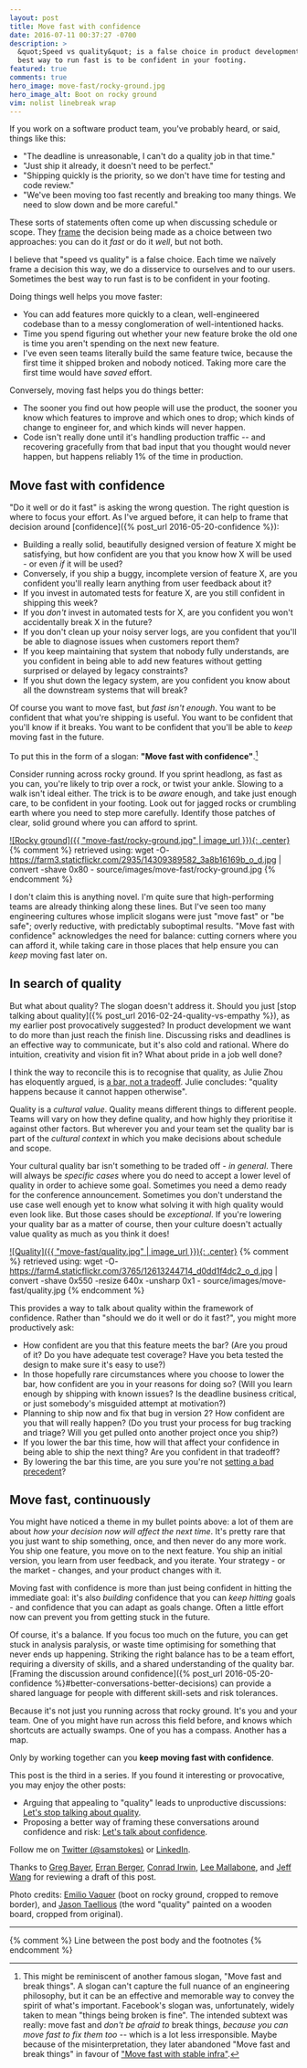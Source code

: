 ```yaml
---
layout: post
title: Move fast with confidence
date: 2016-07-11 00:37:27 -0700
description: >
  &quot;Speed vs quality&quot; is a false choice in product development.  Sometimes the
  best way to run fast is to be confident in your footing.
featured: true
comments: true
hero_image: move-fast/rocky-ground.jpg
hero_image_alt: Boot on rocky ground
vim: nolist linebreak wrap
---
```


If you work on a software product team, you've probably heard, or said, things like this:

* "The deadline is unreasonable, I can't do a quality job in that time."
* "Just ship it already, it doesn't need to be perfect."
* "Shipping quickly is the priority, so we don't have time for testing and code review."
* "We've been moving too fast recently and breaking too many things.  We need to slow down and be more careful."

These sorts of statements often come up when discussing schedule or scope.  They [frame](https://en.wikipedia.org/wiki/Framing_effect_(psychology)) the decision being made as a choice between two approaches: you can do it *fast* or do it *well*, but not both.

I believe that "speed vs quality" is a false choice.  Each time we naïvely frame a decision this way, we do a disservice to ourselves and to our users.  Sometimes the best way to run fast is to be confident in your footing.

<!-- more -->

Doing things well helps you move faster:

 * You can add features more quickly to a clean, well-engineered codebase than to a messy conglomeration of well-intentioned hacks.
 * Time you spend figuring out whether your new feature broke the old one is time you aren't spending on the next new feature.
 * I've even seen teams literally build the same feature twice, because the first time it shipped broken and nobody noticed.  Taking more care the first time would have *saved* effort.

Conversely, moving fast helps you do things better:

 * The sooner you find out how people will use the product, the sooner you know which features to improve and which ones to drop; which kinds of change to engineer for, and which kinds will never happen.
 * Code isn't really done until it's handling production traffic -- and recovering gracefully from that bad input that you thought would never happen, but happens reliably 1% of the time in production.

## Move fast with confidence

"Do it well or do it fast" is asking the wrong question.  The right question is where to focus your effort.  As I've argued before, it can help to frame that decision around [confidence]({% post_url 2016-05-20-confidence %}):

 * Building a really solid, beautifully designed version of feature X might be satisfying, but how confident are you that you know how X will be used - or even *if* it will be used?
 * Conversely, if you ship a buggy, incomplete version of feature X, are you confident you'll really learn anything from user feedback about it?
 * If you invest in automated tests for feature X, are you still confident in shipping this week?
 * If you *don't* invest in automated tests for X, are you confident you won't accidentally break X in the future?
 * If you don't clean up your noisy server logs, are you confident that you'll be able to diagnose issues when customers report them?
 * If you keep maintaining that system that nobody fully understands, are you confident in being able to add new features without getting surprised or delayed by legacy constraints?
 * If you shut down the legacy system, are you confident you know about all the downstream systems that will break?

Of course you want to move fast, but *fast isn't enough*.  You want to be confident that what you're shipping is useful.  You want to be confident that you'll know if it breaks.  You want to be confident that you'll be able to *keep* moving fast in the future.

To put this in the form of a slogan: __"Move fast with confidence"__.[^move-fast-and-break-things]

[^move-fast-and-break-things]: This might be reminiscent of another famous slogan, "Move fast and break things".  A slogan can't capture the full nuance of an engineering philosophy, but it can be an effective and memorable way to convey the spirit of what's important.  Facebook's slogan was, unfortunately, widely taken to mean "things being broken is fine".  The intended subtext was really: move fast and *don't be afraid to* break things, *because you can move fast to fix them too* -- which is a lot less irresponsible.  Maybe because of the misinterpretation, they later abandoned "Move fast and break things" in favour of ["Move fast with stable infra"](http://mashable.com/2014/04/30/facebooks-new-mantra-move-fast-with-stability/).

Consider running across rocky ground.  If you sprint headlong, as fast as you can, you're likely to trip over a rock, or twist your ankle.  Slowing to a walk isn't ideal either.  The trick is to be *aware* enough, and take just enough care, to be confident in your footing.  Look out for jagged rocks or crumbling earth where you need to step more carefully.  Identify those patches of clear, solid ground where you can afford to sprint.

[![Rocky ground]({{ "move-fast/rocky-ground.jpg" | image_url }}){: .center}](https://www.flickr.com/photos/wakonda/14309389582)
{% comment %}
retrieved using:
wget -O- https://farm3.staticflickr.com/2935/14309389582_3a8b16169b_o_d.jpg | convert -shave 0x80 - source/images/move-fast/rocky-ground.jpg
{% endcomment %}

I don't claim this is anything novel.  I'm quite sure that high-performing teams are already thinking along these lines.  But I've seen too many engineering cultures whose implicit slogans were just "move fast" or "be safe"; overly reductive, with predictably suboptimal results.  "Move fast with confidence" acknowledges the need for balance: cutting corners where you can afford it, while taking care in those places that help ensure you can *keep* moving fast later on.

## In search of quality

But what about quality?  The slogan doesn't address it.  Should you just [stop talking about quality]({% post_url 2016-02-24-quality-vs-empathy %}), as my earlier post provocatively suggested?  In product development we want to do more than just reach the finish line.  Discussing risks and deadlines is an effective way to communicate, but it's also cold and rational.  Where do intuition, creativity and vision fit in?  What about pride in a job well done?

I think the way to reconcile this is to recognise that quality, as Julie Zhou has eloquently argued, is [a bar, not a tradeoff](https://medium.com/the-year-of-the-looking-glass/quality-is-not-a-tradeoff-bcddf7c85553).  Julie concludes: "quality happens because it cannot happen otherwise".

Quality is a _cultural value_.  Quality means different things to different people.  Teams will vary on how they define quality, and how highly they prioritise it against other factors.  But wherever you and your team set the quality bar is part of the *cultural context* in which you make decisions about schedule and scope.

Your cultural quality bar isn't something to be traded off - *in general*.  There will always be *specific cases* where you do need to accept a lower level of quality in order to achieve some goal.  Sometimes you need a demo ready for the conference announcement.  Sometimes you don't understand the use case well enough yet to know what solving it with high quality would even look like.  But those cases should be *exceptional*.  If you're lowering your quality bar as a matter of course, then your culture doesn't actually value quality as much as you think it does!

[![Quality]({{ "move-fast/quality.jpg" | image_url }}){: .center}](https://www.flickr.com/photos/dreamsjung/12613244714)
{% comment %}
retrieved using:
wget -O- https://farm4.staticflickr.com/3765/12613244714_d0dd1f4dc2_o_d.jpg | convert -shave 0x550 -resize 640x -unsharp 0x1 - source/images/move-fast/quality.jpg
{% endcomment %}

This provides a way to talk about quality within the framework of confidence.  Rather than "should we do it well or do it fast?", you might more productively ask:

 * How confident are you that this feature meets the bar?  (Are you proud of it?  Do you have adequate test coverage?  Have you beta tested the design to make sure it's easy to use?)
 * In those hopefully rare circumstances where you choose to lower the bar, how confident are you in your reasons for doing so?  (Will you learn enough by shipping with known issues?  Is the deadline business critical, or just somebody's misguided attempt at motivation?)
 * Planning to ship now and fix that bug in version 2?  How confident are you that will really happen?  (Do you trust your process for bug tracking and triage?  Will you get pulled onto another project once you ship?)
 * If you lower the bar this time, how will that affect your confidence in being able to ship the next thing?  Are you confident in that tradeoff?
 * By lowering the bar this time, are you sure you're not [setting a bad precedent](http://donellameadows.org/archives/drift-to-low-performance/)?

## Move fast, continuously

You might have noticed a theme in my bullet points above: a lot of them are about *how your decision now will affect the next time*.  It's pretty rare that you just want to ship something, once, and then never do any more work.  You ship one feature, you move on to the next feature.  You ship an initial version, you learn from user feedback, and you iterate.  Your strategy - or the market - changes, and your product changes with it.

Moving fast with confidence is more than just being confident in hitting the immediate goal: it's also *building* confidence that you can *keep hitting* goals - and confidence that you can adapt as goals change.  Often a little effort now can prevent you from getting stuck in the future.

Of course, it's a balance.  If you focus too much on the future, you can get stuck in analysis paralysis, or waste time optimising for something that never ends up happening.  Striking the right balance has to be a team effort, requiring a diversity of skills, and a shared understanding of the quality bar.  [Framing the discussion around confidence]({% post_url 2016-05-20-confidence %}#better-conversations-better-decisions) can provide a shared language for people with different skill-sets and risk tolerances.

Because it's not just you running across that rocky ground.  It's you and your team.  One of you might have run across this field before, and knows which shortcuts are actually swamps.  One of you has a compass.  Another has a map.

Only by working together can you **keep moving fast with confidence**.


<p class="credits">
This post is the third in a series.  If you found it interesting or
provocative, you may enjoy the other posts:
</p>
<ul class="credits">
  <li>
    Arguing that appealing to "quality" leads to unproductive discussions:
    <a href="{% post_url 2016-02-24-quality-vs-empathy %}">Let's stop talking about quality</a>.
  </li>
  <li>
    Proposing a better way of framing these conversations around confidence and risk:
    <a href="{% post_url 2016-05-20-confidence %}">Let's talk about confidence</a>.
  </li>
</ul>

<p class="credits">
Follow me on
<a href="https://twitter.com/intent/follow?screen_name=samstokes">Twitter (@samstokes)</a>
or
<a target="_blank" href="https://www.linkedin.com/in/samstokesuk">LinkedIn</a>.
</p>

<p class="credits">
Thanks to
<a href="https://www.linkedin.com/in/gbayer">Greg Bayer</a>,
<a href="https://www.linkedin.com/in/erranberger">Erran Berger</a>,
<a href="https://www.linkedin.com/in/conradirwin">Conrad Irwin</a>,
<a href="https://www.linkedin.com/in/leemallabone">Lee Mallabone</a>, and
<a href="https://www.linkedin.com/in/jeffwang11">Jeff Wang</a>
for reviewing a draft of this post.
</p>

<p class="credits">
Photo credits:
<a href="https://www.flickr.com/photos/wakonda/14309389582">Emilio Vaquer</a>
(boot on rocky ground, cropped to remove border), and
<a href="https://www.flickr.com/photos/dreamsjung/12613244714">Jason Taellious</a>
(the word "quality" painted on a wooden board, cropped from original).
</p>

---
{% comment %} Line between the post body and the footnotes {% endcomment %}
